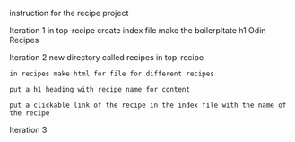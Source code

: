 instruction for the recipe project 

Iteration 1 
    in top-recipe create index file
    make the boilerpltate 
    h1 Odin Recipes


Iteration 2
    new directory called recipes in top-recipe

    in recipes make html for file for different recipes

    put a h1 heading with recipe name for content

    put a clickable link of the recipe in the index file with the name of the recipe


Iteration 3 
    